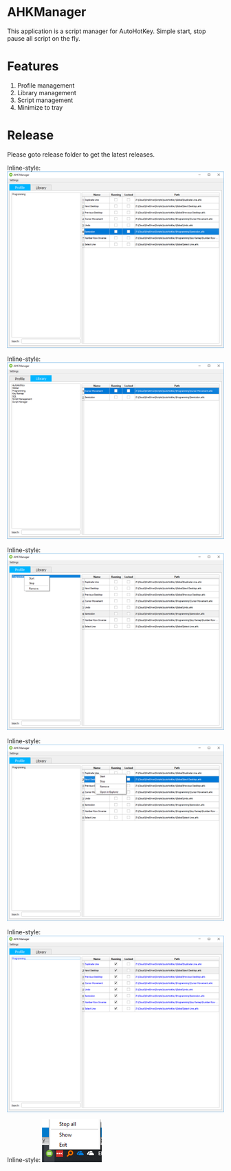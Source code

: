 # AHKManager
[logo]: https://github.com/SmartyTomato/AHKManager/blob/master/resources/images/read_me/logo.png "Logo"
This application is a script manager for AutoHotKey. Simple start, stop pause all script on the fly.

# Features
1. Profile management
2. Library management
3. Script management
4. Minimize to tray

# Release
Please goto release folder to get the latest releases.

Inline-style:
![Profile tab](https://github.com/SmartyTomato/AHKManager/blob/master/resources/images/read_me/ui_example_1.png "UI example 1")

Inline-style:
![Library tab](https://github.com/SmartyTomato/AHKManager/blob/master/resources/images/read_me/ui_example_2.png "UI example 2")

Inline-style:
![Profile management](https://github.com/SmartyTomato/AHKManager/blob/master/resources/images/read_me/ui_example_3.png "UI example 3")

Inline-style:
![Library management](https://github.com/SmartyTomato/AHKManager/blob/master/resources/images/read_me/ui_example_4.png "UI example 4")

Inline-style:
![Script management](https://github.com/SmartyTomato/AHKManager/blob/master/resources/images/read_me/ui_example_5.png "UI example 5")

Inline-style:
![Tray icon](https://github.com/SmartyTomato/AHKManager/blob/master/resources/images/read_me/ui_example_6.png "UI example 6")
